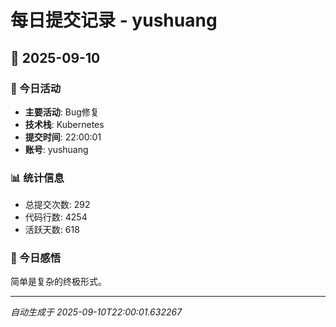 # 每日提交记录 - yushuang

## 📅 2025-09-10

### 🎯 今日活动
- **主要活动**: Bug修复
- **技术栈**: Kubernetes
- **提交时间**: 22:00:01
- **账号**: yushuang

### 📊 统计信息
- 总提交次数: 292
- 代码行数: 4254
- 活跃天数: 618

### 💭 今日感悟
简单是复杂的终极形式。

---
*自动生成于 2025-09-10T22:00:01.632267*
